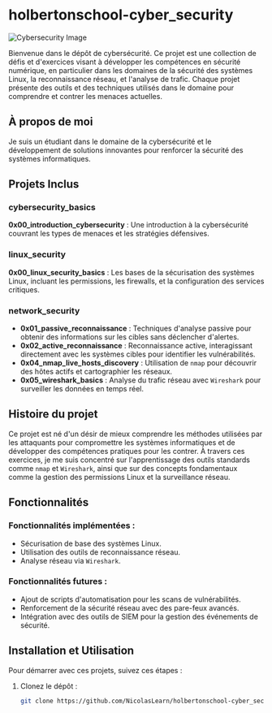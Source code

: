 # holbertonschool-cyber_security

![Cybersecurity Image](https://datascientest.com/wp-content/uploads/2021/04/DALL%C2%B7E-2024-01-23-17.44.21-Creation-dune-illustration-plus-specifique-a-la-cybersecurite-pour-un-article-en-format-16_9.-Limage-doit-evoquer-clairement-la-cybersecurite-avec-.png)

Bienvenue dans le dépôt de cybersécurité. Ce projet est une collection de défis et d'exercices visant à développer les compétences en sécurité numérique, en particulier dans les domaines de la sécurité des systèmes Linux, la reconnaissance réseau, et l'analyse de trafic. Chaque projet présente des outils et des techniques utilisés dans le domaine pour comprendre et contrer les menaces actuelles.

## À propos de moi

Je suis un étudiant dans le domaine de la cybersécurité et le développement de solutions innovantes pour renforcer la sécurité des systèmes informatiques.

## Projets Inclus

### cybersecurity_basics
**0x00_introduction_cybersecurity** : Une introduction à la cybersécurité couvrant les types de menaces et les stratégies défensives.

### linux_security
**0x00_linux_security_basics** : Les bases de la sécurisation des systèmes Linux, incluant les permissions, les firewalls, et la configuration des services critiques.

### network_security
- **0x01_passive_reconnaissance** : Techniques d'analyse passive pour obtenir des informations sur les cibles sans déclencher d'alertes.
- **0x02_active_reconnaissance** : Reconnaissance active, interagissant directement avec les systèmes cibles pour identifier les vulnérabilités.
- **0x04_nmap_live_hosts_discovery** : Utilisation de `nmap` pour découvrir des hôtes actifs et cartographier les réseaux.
- **0x05_wireshark_basics** : Analyse du trafic réseau avec `Wireshark` pour surveiller les données en temps réel.

## Histoire du projet

Ce projet est né d'un désir de mieux comprendre les méthodes utilisées par les attaquants pour compromettre les systèmes informatiques et de développer des compétences pratiques pour les contrer. À travers ces exercices, je me suis concentré sur l'apprentissage des outils standards comme `nmap` et `Wireshark`, ainsi que sur des concepts fondamentaux comme la gestion des permissions Linux et la surveillance réseau.

## Fonctionnalités

### Fonctionnalités implémentées :
- Sécurisation de base des systèmes Linux.
- Utilisation des outils de reconnaissance réseau.
- Analyse réseau via `Wireshark`.

### Fonctionnalités futures :
- Ajout de scripts d'automatisation pour les scans de vulnérabilités.
- Renforcement de la sécurité réseau avec des pare-feux avancés.
- Intégration avec des outils de SIEM pour la gestion des événements de sécurité.

## Installation et Utilisation

Pour démarrer avec ces projets, suivez ces étapes :

1. Clonez le dépôt :
   ```bash
   git clone https://github.com/NicolasLearn/holbertonschool-cyber_security.git

